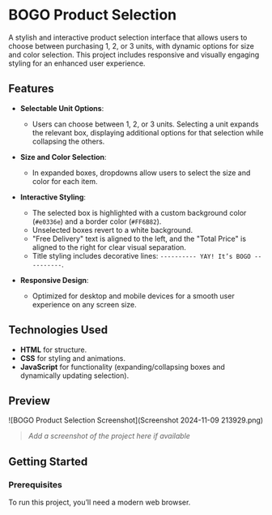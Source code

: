 # BOGO Product Selection

A stylish and interactive product selection interface that allows users to choose between purchasing 1, 2, or 3 units, with dynamic options for size and color selection. This project includes responsive and visually engaging styling for an enhanced user experience.

## Features

- **Selectable Unit Options**: 
  - Users can choose between 1, 2, or 3 units. Selecting a unit expands the relevant box, displaying additional options for that selection while collapsing the others.
  
- **Size and Color Selection**: 
  - In expanded boxes, dropdowns allow users to select the size and color for each item.

- **Interactive Styling**: 
  - The selected box is highlighted with a custom background color (`#e0336e`) and a border color (`#FF6B82`).
  - Unselected boxes revert to a white background.
  - "Free Delivery" text is aligned to the left, and the "Total Price" is aligned to the right for clear visual separation.
  - Title styling includes decorative lines: `---------- YAY! It’s BOGO ----------`.

- **Responsive Design**: 
  - Optimized for desktop and mobile devices for a smooth user experience on any screen size.

## Technologies Used

- **HTML** for structure.
- **CSS** for styling and animations.
- **JavaScript** for functionality (expanding/collapsing boxes and dynamically updating selection).

## Preview

![BOGO Product Selection Screenshot](Screenshot 2024-11-09 213929.png)
> _Add a screenshot of the project here if available_

## Getting Started

### Prerequisites

To run this project, you’ll need a modern web browser.
